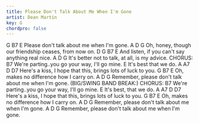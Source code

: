 ```yaml
---
title: Please Don't Talk About Me When I'm Gone
artist: Dean Martin
key: G
chordpro: false
---
```

G                 B7                E
Please don't talk about me when I'm gone.
           A                     D                G
Oh, honey, though our friendship ceases, from now on.
D           G                B7            E
And listen, if you can't say anything real nice.
            A               D            G
It's better not to talk, at all, is my advice.
CHORUS:
               B7
We're parting..you go your way, I'll go mine.
          E
It's best that we do.
A                A7                     D               D7
Here's a kiss, I hope that this, brings lots of luck to you.
    G                   B7          E
Oh, makes no difference how I carry on.
          A                  D                G
Remember, please don't talk about me when I'm gone.
(BIG/SWING BAND BREAK:)
CHORUS:
               B7
We're parting..you go your way, I'll go mine.
           E
It's best, that we do.
A                A7                     D               D7
Here's a kiss, I hope that this, brings lots of luck to you.
     G                   B7          E
Oh, makes no difference how I carry on.
       A                  D                G
Remember, please don't talk about me when I'm gone.
     A                  D                G
Remember, please don't talk about me when I'm gone.
